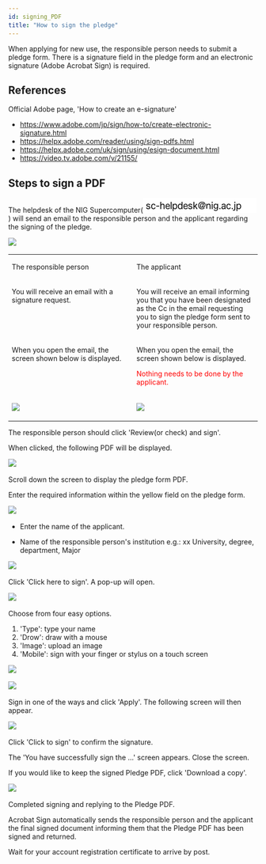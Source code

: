 ```yaml
---
id: signing_PDF
title: "How to sign the pledge"
---
```


When applying for new use, the responsible person needs to submit a pledge form. There is a signature field in the pledge form and an electronic signature (Adobe Acrobat Sign) is required.


## References

Official Adobe page, 'How to create an e-signature'
- https://www.adobe.com/jp/sign/how-to/create-electronic-signature.html
- https://helpx.adobe.com/reader/using/sign-pdfs.html
- https://helpx.adobe.com/uk/sign/using/esign-document.html
- https://video.tv.adobe.com/v/21155/


## Steps to sign a PDF

The helpdesk of the NIG Supercomputer(![](sc-helpdesk.png)) will send an email to the responsible person and the applicant regarding the signing of the pledge.

![](/img/signing_PDF/pdf_1.png)

<table>
<tr>
<td width="400" valign="top">

The responsible person

</td>
<td width="400" valign="top">

The applicant

</td>
</tr>


<tr>
<td width="400" valign="top">

You will receive an email with a signature request.

</td>
<td width="400" valign="top">

You will receive an email informing you that you have been designated as the Cc in the email requesting you to sign the pledge form sent to your responsible person.<br/>

</td>
</tr>


<tr>
<td width="400" valign="top">

When you open the email, the screen shown below is displayed.

</td>
<td width="400" valign="top">

When you open the email, the screen shown below is displayed.

 <font color="red">Nothing needs to be done by the applicant.</font>
 
</td>
</tr>


<tr>
<td width="400" valign="top">

![](/img/signing_PDF/pdf_2_EN.png)

</td>
<td width="400" valign="top">

![](/img/signing_PDF/pdf_3_EN.png)

</td>
</tr>
</table>

The responsible person should click 'Review(or check) and sign'.

When clicked, the following PDF will be displayed.

![](/img/signing_PDF/pdf_4.png)

Scroll down the screen to display the pledge form PDF.

Enter the required information within the yellow field on the pledge form.

![](/img/signing_PDF/pdf_5.png)

- Enter the name of the applicant.

- Name of the responsible person's institution e.g.: xx University, degree, department, Major

![](/img/signing_PDF/pdf_6.png)

Click 'Click here to sign'. A pop-up will open.

![](/img/signing_PDF/pdf_7.png)

Choose from four easy options.
  1. 'Type': type your name
  2. 'Drow': draw with a mouse
  3. 'Image': upload an image
  4. 'Mobile': sign with your finger or stylus on a touch screen

![](/img/signing_PDF/pdf_8.png)

![](/img/signing_PDF/pdf_9.png)

Sign in one of the ways and click 'Apply'. The following screen will then appear.

![](/img/signing_PDF/pdf_10.png)

Click 'Click to sign' to confirm the signature.

The 'You have successfully sign the ...' screen appears. Close the screen.

If you would like to keep the signed Pledge PDF, click 'Download a copy'.

![](/img/signing_PDF/pdf_11.png)

Completed signing and replying to the Pledge PDF.

Acrobat Sign automatically sends the responsible person and the applicant the final signed document informing them that the Pledge PDF has been signed and returned.

Wait for your account registration certificate to arrive by post.
